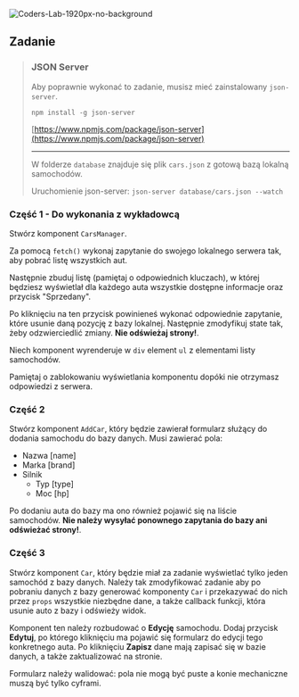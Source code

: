 ![Coders-Lab-1920px-no-background](https://user-images.githubusercontent.com/30623667/104709394-2cabee80-571f-11eb-9518-ea6a794e558e.png)


## Zadanie

> ### JSON Server
> Aby poprawnie wykonać to zadanie, musisz mieć zainstalowany `json-server`.
>
> ```shell script
> npm install -g json-server
> ```
> [https://www.npmjs.com/package/json-server](https://www.npmjs.com/package/json-server)
>
> ---
>
> W folderze `database` znajduje się plik `cars.json` z gotową bazą lokalną samochodów.
>
> Uruchomienie json-server: `json-server database/cars.json --watch`


### Część 1 - Do wykonania z wykładowcą

Stwórz komponent `CarsManager`.

Za pomocą `fetch()` wykonaj zapytanie do swojego lokalnego serwera tak, aby pobrać listę wszystkich aut.

Następnie zbuduj listę (pamiętaj o odpowiednich kluczach), w której będziesz wyświetlał dla każdego auta wszystkie dostępne informacje oraz przycisk "Sprzedany".

Po kliknięciu na ten przycisk powinieneś wykonać odpowiednie zapytanie, które usunie daną pozycję z bazy lokalnej. Następnie zmodyfikuj state tak, żeby odzwierciedlić zmiany. **Nie odświeżaj strony!**.

Niech komponent wyrenderuje w `div` element `ul` z elementami listy samochodów.

Pamiętaj o zablokowaniu wyświetlania komponentu dopóki nie otrzymasz odpowiedzi z serwera.


### Część 2

Stwórz komponent `AddCar`, który będzie zawierał formularz służący do dodania samochodu do bazy danych. Musi zawierać pola:

- Nazwa [name]
- Marka [brand]
- Silnik
    - Typ [type]
    - Moc [hp]

 Po dodaniu auta do bazy ma ono również pojawić się na liście samochodów. **Nie należy wysyłać ponownego zapytania do bazy ani odświeżać strony!**.


### Część 3

Stwórz komponent `Car`, który będzie miał za zadanie wyświetlać tylko jeden samochód z bazy danych. Należy tak zmodyfikować zadanie aby po pobraniu danych z bazy generować komponenty `Car` i przekazywać do nich przez `props` wszystkie niezbędne dane, a także callback funkcji, która usunie auto z bazy i odświeży widok.

Komponent ten należy rozbudować o **Edycję** samochodu. Dodaj przycisk **Edytuj**, po którego kliknięciu ma pojawić się formularz do edycji tego konkretnego auta. Po kliknięciu **Zapisz** dane mają zapisać się w bazie danych, a także zaktualizować na stronie.

Formularz należy walidować: pola nie mogą być puste a konie mechaniczne muszą być tylko cyframi.
